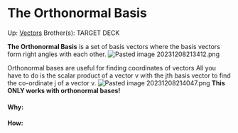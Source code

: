 # The Orthonormal Basis

Up: [Vectors](vectors)
Brother(s):
TARGET DECK

**The Orthonormal Basis** is a set of basis vectors where the basis vectors form right angles with each other.
	![Pasted image 20231208213412.png](pasted_image_20231208213412.png)

Orthonormal bases are useful for finding coordinates of vectors
	All you have to do is the scalar product of a vector v with the jth basis vector to find the co-ordinate j of a vector v.
		![Pasted image 20231208214047.png](pasted_image_20231208214047.png)
	**This ONLY works with orthonormal bases!**

































#### Why:
#### How:









